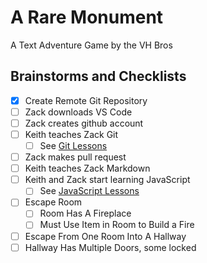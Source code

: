 # A Rare Monument

A Text Adventure Game by the VH Bros

## Brainstorms and Checklists

- [x] Create Remote Git Repository
- [ ] Zack downloads VS Code
- [ ] Zack creates github account
- [ ] Keith teaches Zack Git
  - [ ] See [Git Lessons](git_lessons.md)
- [ ] Zack makes pull request
- [ ] Keith teaches Zack Markdown
- [ ] Keith and Zack start learning JavaScript
  - [ ] See [JavaScript Lessons](js_lessons.md)
- [ ] Escape Room
  - [ ] Room Has A Fireplace
  - [ ] Must Use Item in Room to Build a Fire
- [ ] Escape From One Room Into A Hallway
- [ ] Hallway Has Multiple Doors, some locked